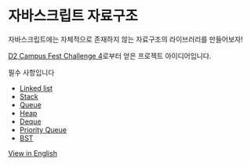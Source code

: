 # 자바스크립트 자료구조

자바스크립트에는 자체적으로 존재하지 않는 자료구조의 라이브러리를 만들어보자!

[D2 Campus Fest Challenge 4](http://d2campusfest.kr/6th/)로부터 얻은 프로젝트 아이디어입니다.

필수 사항입니다

- [Linked list]()
- [Stack]()
- [Queue]()
- [Heap]()
- [Deque]()
- [Priority Queue]()
- [BST]()


[View in English](./README.md)
